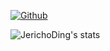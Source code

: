 

<!--
**JerichoDing/JerichoDing** is a ✨ _special_ ✨ repository because its `README.md` (this file) appears on your GitHub profile.

Here are some ideas to get you started:

- 🔭 I’m currently working on ...
- 🌱 I’m currently learning ...
- 👯 I’m looking to collaborate on ...
- 🤔 I’m looking for help with ...
- 💬 Ask me about ...
- 📫 How to reach me: ...
- 😄 Pronouns: ...
- ⚡ Fun fact: ...
-->

[![Github](https://img.shields.io/github/followers/JerichoDing?label=Follow&style=social)](https://github.com/JerichoDing)

![JerichoDing's stats](https://github-readme-stats-89dq8p8qw.vercel.app/api?username=JerichoDing&show_icons=true&count_private=true&line_height=33.7&theme=tokyonight )






